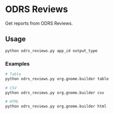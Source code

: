 # ODRS Reviews
Get reports from ODRS Reviews.

## Usage
```bash
python odrs_reviews.py app_id output_type
```

### Examples
```bash
# Table
python odrs_reviews.py org.gnome.builder table

# CSV
python odrs_reviews.py org.gnome.builder csv

# HTML
python odrs_reviews.py org.gnome.builder html
```

